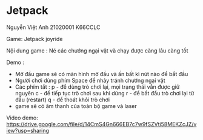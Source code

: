 # Jetpack

Nguyễn Việt Anh 21020001 K66CCLC

Game: Jetpack joyride

Nội dung game : Né các chướng ngại vật và chạy được càng lâu càng tốt

Demo : 
- Mở đầu game sẽ có màn hình mở đầu và ấn bất kì nút nào để bắt đầu 
- Người chơi dùng phím Space để nhảy tránh chướng ngại vật
- Các phím tắt : p - để dùng trò chơi lại, mọi trạng thái vẫn được giữ nguyên
                 c - để tiếp tục trò chơi sau khi dừng
                 r - để bắt đầu trò chơi lại từ đầu (restart)
                 q - để thoát khỏi trò chơi
- game sẽ có âm thanh của toàn bộ game và laser

Video demo: 
https://drive.google.com/file/d/14CmS4Gn666EB7c7w9fSZVti58MEKZcJZ/view?usp=sharing
